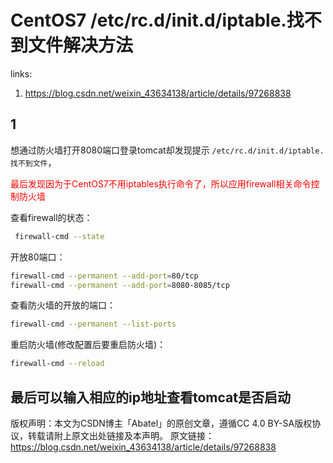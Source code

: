 # CentOS7 /etc/rc.d/init.d/iptable.找不到文件解决方法

links:

1. <https://blog.csdn.net/weixin_43634138/article/details/97268838>

## 1

想通过防火墙打开8080端口登录tomcat却发现提示 `/etc/rc.d/init.d/iptable.找不到文件`，

<p style="color:red">最后发现因为于CentOS7不用iptables执行命令了，所以应用firewall相关命令控制防火墙</p>

查看firewall的状态：

``` bash
 firewall-cmd --state
```

开放80端口：

``` bash
firewall-cmd --permanent --add-port=80/tcp
firewall-cmd --permanent --add-port=8080-8085/tcp
```

查看防火墙的开放的端口：

``` bash
firewall-cmd --permanent --list-ports
```

重启防火墙(修改配置后要重启防火墙)：

``` bash
firewall-cmd --reload
```

最后可以输入相应的ip地址查看tomcat是否启动
------------------------------------------------
版权声明：本文为CSDN博主「Abatel」的原创文章，遵循CC 4.0 BY-SA版权协议，转载请附上原文出处链接及本声明。
原文链接：https://blog.csdn.net/weixin_43634138/article/details/97268838

